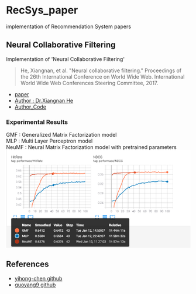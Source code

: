 # RecSys_paper
implementation of Recommendation System papers

## Neural Collaborative Filtering
Implementation of 'Neural Collaborative Filtering'   
> He, Xiangnan, et al. "Neural collaborative filtering." Proceedings of the 26th International Conference on World Wide Web. International World Wide Web Conferences Steering Committee, 2017.


* [paper](https://arxiv.org/abs/1708.05031)
* [Author : Dr.Xiangnan He](http://staff.ustc.edu.cn/~hexn/)
* [Author_Code](https://github.com/hexiangnan/neural_collaborative_filtering)

### Experimental Results
GMF : Generalized Matrix Factorization model  
MLP : Multi Layer Perceptron model  
NeuMF : Neural Matrix Factorization model with pretrained parameters  
![exp_1](./img/exp_1.PNG)  



## References
* [yihong-chen github](https://github.com/yihong-chen/neural-collaborative-filtering)
* [guoyang9 github](https://github.com/guoyang9/NCF)
